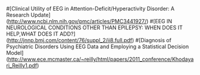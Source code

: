#[Clinical Utility of EEG in Attention-Deficit/Hyperactivity Disorder: A Research Update] (http://www.ncbi.nlm.nih.gov/pmc/articles/PMC3441927/)
#[EEG IN NEUROLOGICAL CONDITIONS OTHER THAN EPILEPSY: WHEN DOES IT HELP,WHAT DOES IT ADD?]
(http://jnnp.bmj.com/content/76/suppl_2/ii8.full.pdf)
#[Diagnosis  of  Psychiatric  Disorders  Using  EEG  Data  and  Employing  a Statistical Decision  Model]
(http://www.ece.mcmaster.ca/~reilly/html/papers/2011_conference/Khodayari_Reilly1.pdf)
